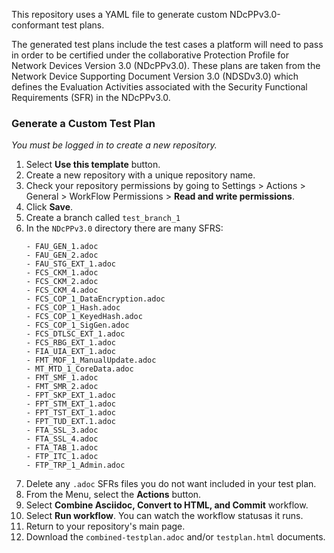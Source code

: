 This repository uses a YAML file to generate custom NDcPPv3.0-conformant test plans. 

The generated test plans include the test cases a platform will need to pass in order to be certified under the collaborative Protection Profile for Network Devices Version 3.0 (NDcPPv3.0). These plans are taken from the Network Device Supporting Document Version 3.0 (NDSDv3.0) which defines the Evaluation Activities associated with the Security Functional Requirements (SFR) in the NDcPPv3.0.

### Generate a Custom Test Plan

_You must be logged in to create a new repository._

1. Select **Use this template** button. 
2. Create a new repository with a unique repository name.
2. Check your repository permissions by going to Settings > Actions > General > WorkFlow Permissions > **Read and write permissions**.
3. Click **Save**.
4. Create a branch called `test_branch_1`
5. In the `NDcPPv3.0` directory there are many SFRS:
    ````
    - FAU_GEN_1.adoc
    - FAU_GEN_2.adoc
    - FAU_STG_EXT_1.adoc
    - FCS_CKM_1.adoc
    - FCS_CKM_2.adoc
    - FCS_CKM_4.adoc
    - FCS_COP_1_DataEncryption.adoc
    - FCS_COP_1_Hash.adoc
    - FCS_COP_1_KeyedHash.adoc
    - FCS_COP_1_SigGen.adoc
    - FCS_DTLSC_EXT_1.adoc
    - FCS_RBG_EXT_1.adoc
    - FIA_UIA_EXT_1.adoc
    - FMT_MOF_1_ManualUpdate.adoc
    - MT_MTD_1_CoreData.adoc
    - FMT_SMF_1.adoc
    - FMT_SMR_2.adoc
    - FPT_SKP_EXT_1.adoc
    - FPT_STM_EXT_1.adoc
    - FPT_TST_EXT_1.adoc
    - FPT_TUD_EXT.1.adoc
    - FTA_SSL_3.adoc
    - FTA_SSL_4.adoc
    - FTA_TAB_1.adoc
    - FTP_ITC_1.adoc
    - FTP_TRP_1_Admin.adoc 
    ````
5. Delete any `.adoc` SFRs files you do not want included in your test plan.
6. From the Menu, select the **Actions** button.
7. Select **Combine Asciidoc, Convert to HTML, and Commit** workflow.
7. Select **Run workflow**. You can watch the workflow statusas it runs. 
8. Return to your repository's main page.
9. Download the `combined-testplan.adoc` and/or `testplan.html` documents.
